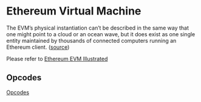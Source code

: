 # Ethereum Virtual Machine

The EVM’s physical instantiation can’t be described in the same way that one might point to a cloud or an ocean wave, but it does exist as one single entity maintained by thousands of connected computers running an Ethereum client. ([source](https://ethereum.org/en/developers/docs/evm/))

Please refer to [Ethereum EVM Illustrated](https://takenobu-hs.github.io/downloads/ethereum_evm_illustrated.pdf)

## Opcodes

[Opcodes](https://ethereum.org/en/developers/docs/evm/opcodes)
